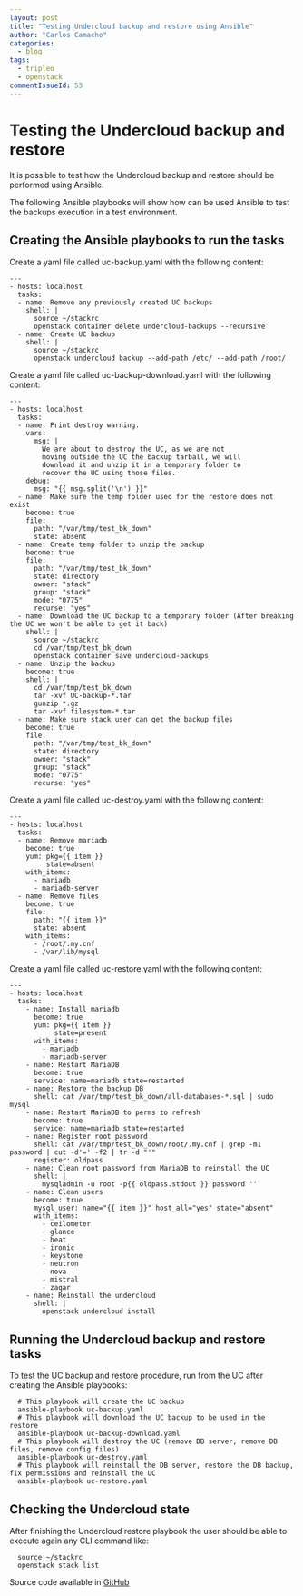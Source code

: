 ```yaml
---
layout: post
title: "Testing Undercloud backup and restore using Ansible"
author: "Carlos Camacho"
categories:
  - blog
tags:
  - tripleo
  - openstack
commentIssueId: 53
---
```



Testing the Undercloud backup and restore
=========================================

It is possible to test how the Undercloud
backup and restore should be performed using
Ansible.

The following Ansible playbooks will show
how can be used Ansible to test the
backups execution in a test environment.

Creating the Ansible playbooks to run the tasks
-----------------------------------------------

Create a yaml file called uc-backup.yaml
with the following content:

```
---
- hosts: localhost
  tasks:
  - name: Remove any previously created UC backups
    shell: |
      source ~/stackrc
      openstack container delete undercloud-backups --recursive
  - name: Create UC backup
    shell: |
      source ~/stackrc
      openstack undercloud backup --add-path /etc/ --add-path /root/
```

Create a yaml file called uc-backup-download.yaml
with the following content:

```
---
- hosts: localhost
  tasks:
  - name: Print destroy warning.
    vars:
      msg: |
        We are about to destroy the UC, as we are not
        moving outside the UC the backup tarball, we will
        download it and unzip it in a temporary folder to
        recover the UC using those files.
    debug:
      msg: "{{ msg.split('\n') }}"
  - name: Make sure the temp folder used for the restore does not exist
    become: true
    file:
      path: "/var/tmp/test_bk_down"
      state: absent
  - name: Create temp folder to unzip the backup
    become: true
    file:
      path: "/var/tmp/test_bk_down"
      state: directory
      owner: "stack"
      group: "stack"
      mode: "0775"
      recurse: "yes"
  - name: Download the UC backup to a temporary folder (After breaking the UC we won't be able to get it back)
    shell: |
      source ~/stackrc
      cd /var/tmp/test_bk_down
      openstack container save undercloud-backups
  - name: Unzip the backup
    become: true
    shell: |
      cd /var/tmp/test_bk_down
      tar -xvf UC-backup-*.tar
      gunzip *.gz
      tar -xvf filesystem-*.tar
  - name: Make sure stack user can get the backup files
    become: true
    file:
      path: "/var/tmp/test_bk_down"
      state: directory
      owner: "stack"
      group: "stack"
      mode: "0775"
      recurse: "yes"
```

Create a yaml file called uc-destroy.yaml
with the following content:

```
---
- hosts: localhost
  tasks:
  - name: Remove mariadb
    become: true
    yum: pkg={{ item }}
         state=absent
    with_items:
      - mariadb
      - mariadb-server
  - name: Remove files
    become: true
    file:
      path: "{{ item }}"
      state: absent
    with_items:
      - /root/.my.cnf
      - /var/lib/mysql
```

Create a yaml file called uc-restore.yaml
with the following content:

```
---
- hosts: localhost
  tasks:
    - name: Install mariadb
      become: true
      yum: pkg={{ item }}
           state=present
      with_items:
        - mariadb
        - mariadb-server
    - name: Restart MariaDB
      become: true
      service: name=mariadb state=restarted
    - name: Restore the backup DB
      shell: cat /var/tmp/test_bk_down/all-databases-*.sql | sudo mysql
    - name: Restart MariaDB to perms to refresh
      become: true
      service: name=mariadb state=restarted
    - name: Register root password
      shell: cat /var/tmp/test_bk_down/root/.my.cnf | grep -m1 password | cut -d'=' -f2 | tr -d "'"
      register: oldpass
    - name: Clean root password from MariaDB to reinstall the UC
      shell: |
        mysqladmin -u root -p{{ oldpass.stdout }} password ''
    - name: Clean users
      become: true
      mysql_user: name="{{ item }}" host_all="yes" state="absent"
      with_items:
        - ceilometer
        - glance
        - heat
        - ironic
        - keystone
        - neutron
        - nova
        - mistral
        - zaqar
    - name: Reinstall the undercloud
      shell: |
        openstack undercloud install
```


Running the Undercloud backup and restore tasks
-----------------------------------------------

To test the UC backup and restore procedure, run from the UC
after creating the Ansible playbooks:

```
  # This playbook will create the UC backup
  ansible-playbook uc-backup.yaml
  # This playbook will download the UC backup to be used in the restore
  ansible-playbook uc-backup-download.yaml
  # This playbook will destroy the UC (remove DB server, remove DB files, remove config files)
  ansible-playbook uc-destroy.yaml
  # This playbook will reinstall the DB server, restore the DB backup, fix permissions and reinstall the UC
  ansible-playbook uc-restore.yaml
```


Checking the Undercloud state
-----------------------------

After finishing the Undercloud restore playbook the user should be able to execute again
any CLI command like:

```
  source ~/stackrc
  openstack stack list
```

Source code available in [GitHub](https://github.com/ccamacho/tripleo-ansible/tree/master/undercloud-backup-restore-check)
